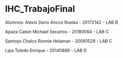 # IHC_TrabajoFinal

Alumnos:
Alexis Dario Ancco Ruelas - 20172142 - LAB B

Apaza Calsin Michael Secarlos - 20180564 - LAB C

Santoyo Chalco Ronnie Helaman - 20061529 - LAB C

Lipa Toledo Enrique - 20140886 - LAB D
